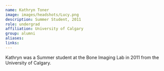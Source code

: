 ```yaml
---
name: Kathryn Toner
image: images/headshots/Lucy.png
description: Summer Student, 2011
role: undergrad
affiliation: University of Calgary
group: alumni
aliases: 
links:
---
```


Kathryn was a Summer student at the Bone Imaging Lab in 2011 from the University of Calgary.